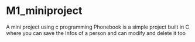 # M1_miniproject
A mini project using c programming
Phonebook is a simple project built in C where you can save the Infos of a person and can modify and delete it too

